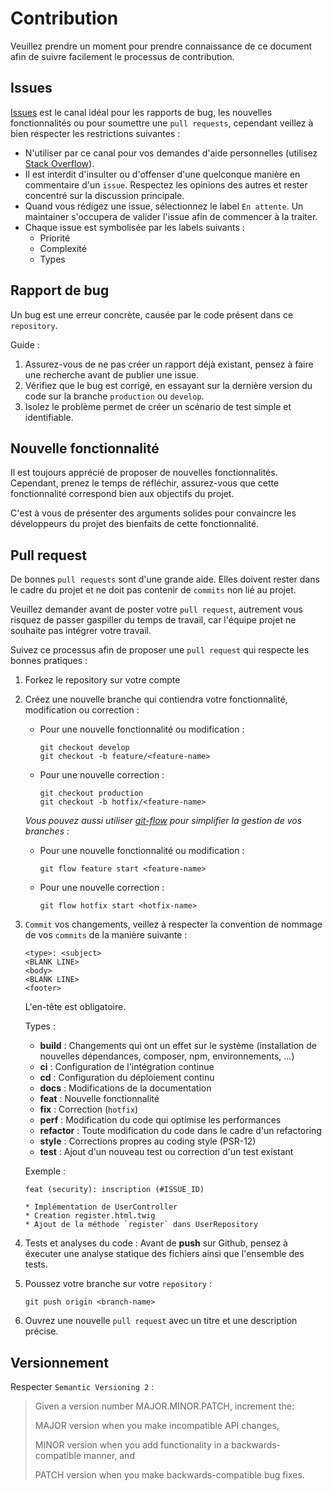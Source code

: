 # Contribution

Veuillez prendre un moment pour prendre connaissance de ce document afin de suivre facilement le processus de contribution.

## Issues
[Issues](https://github.com/incentive-factory/domain/issues) est le canal idéal pour les rapports de bug, les nouvelles fonctionnalités ou pour soumettre une `pull requests`, cependant veillez à bien respecter les restrictions suivantes :
* N'utiliser par ce canal pour vos demandes d'aide personnelles (utilisez [Stack Overflow](http://stackoverflow.com/)).
* Il est interdit d'insulter ou d'offenser d'une quelconque manière en commentaire d'un `issue`. Respectez les opinions des autres et rester concentré sur la discussion principale.
* Quand vous rédigez une issue, sélectionnez le label `En attente`. Un maintainer s'occupera de valider l'issue afin de commencer à la traiter.
* Chaque issue est symbolisée par les labels suivants :
    * Priorité
    * Complexité
    * Types

## Rapport de bug
Un bug est une erreur concrète, causée par le code présent dans ce `repository`.

Guide :
1. Assurez-vous de ne pas créer un rapport déjà existant, pensez à faire une recherche avant de publier une issue.
2. Vérifiez que le bug est corrigé, en essayant sur la dernière version du code sur la branche `production` ou `develop`.
3. Isolez le problème permet de créer un scénario de test simple et identifiable.

## Nouvelle fonctionnalité
Il est toujours apprécié de proposer de nouvelles fonctionnalités. Cependant, prenez le temps de réfléchir, assurez-vous que cette fonctionnalité correspond bien aux objectifs du projet.

C'est à vous de présenter des arguments solides pour convaincre les développeurs du projet des bienfaits de cette fonctionnalité.

## Pull request
De bonnes `pull requests` sont d'une grande aide. Elles doivent rester dans le cadre du projet et ne doit pas contenir de `commits` non lié au projet.

Veuillez demander avant de poster votre `pull request`, autrement vous risquez de passer gaspiller du temps de travail, car l'équipe projet ne souhaite pas intégrer votre travail.

Suivez ce processus afin de proposer une `pull request` qui respecte les bonnes pratiques :
1. Forkez le repository sur votre compte
2. Créez une nouvelle branche qui contiendra votre fonctionnalité, modification ou correction :
    * Pour une nouvelle fonctionnalité ou modification :
        ```
        git checkout develop
        git checkout -b feature/<feature-name>
        ```
    * Pour une nouvelle correction :
        ```
        git checkout production
        git checkout -b hotfix/<feature-name>
        ```
   *Vous pouvez aussi utiliser [git-flow](https://danielkummer.github.io/git-flow-cheatsheet/index.fr_FR.html) pour simplifier la gestion de vos branches :*
    * Pour une nouvelle fonctionnalité ou modification :
        ```
        git flow feature start <feature-name>
        ```
    * Pour une nouvelle correction :
        ```
        git flow hotfix start <hotfix-name>
        ```
3. `Commit` vos changements, veillez à respecter la convention de nommage de vos `commits` de la manière suivante :
    ```
    <type>: <subject>
    <BLANK LINE>
    <body>
    <BLANK LINE>
    <footer>
    ```
   L'en-tête est obligatoire.

   Types :
    * **build** : Changements qui ont un effet sur le système (installation de nouvelles dépendances, composer, npm, environnements, ...)
    * **ci** : Configuration de l'intégration continue
    * **cd** : Configuration du déploiement continu
    * **docs** : Modifications de la documentation
    * **feat** : Nouvelle fonctionnalité
    * **fix** : Correction (`hotfix`)
    * **perf** : Modification du code qui optimise les performances
    * **refactor** : Toute modification du code dans le cadre d'un refactoring
    * **style** : Corrections propres au coding style (PSR-12)
    * **test** : Ajout d'un nouveau test ou correction d'un test existant

   Exemple :
   ```
   feat (security): inscription (#ISSUE_ID)
   
   * Implémentation de UserController
   * Creation register.html.twig
   * Ajout de la méthode `register` dans UserRepository
   ```
4. Tests et analyses du code :
   Avant de **push** sur Github, pensez à éxecuter une analyse statique des fichiers ainsi que l'ensemble des tests.

5. Poussez votre branche sur votre `repository` :
    ```
    git push origin <branch-name> 
    ```
6. Ouvrez une nouvelle `pull request` avec un titre et une description précise.

## Versionnement
Respecter `Semantic Versioning 2` :
> Given a version number MAJOR.MINOR.PATCH, increment the:
>
> MAJOR version when you make incompatible API changes,
>
> MINOR version when you add functionality in a backwards-compatible manner, and
>
> PATCH version when you make backwards-compatible bug fixes.